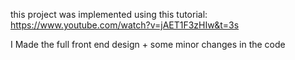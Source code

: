 
this project was implemented using this tutorial:
https://www.youtube.com/watch?v=jAET1F3zHIw&t=3s

I Made the full front end design + some minor changes in the code 
